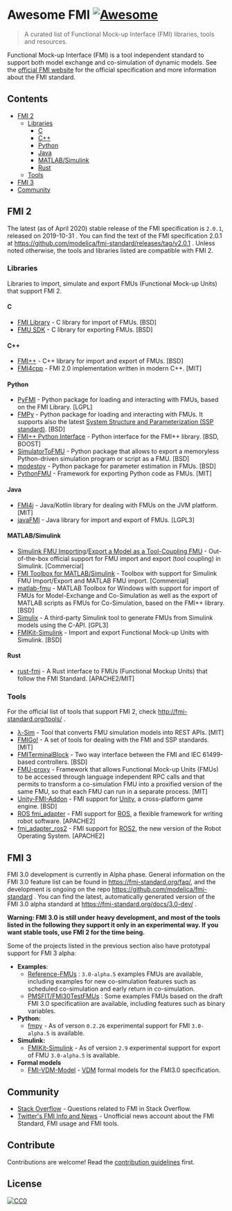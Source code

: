 # Awesome FMI [![Awesome](https://cdn.rawgit.com/sindresorhus/awesome/d7305f38d29fed78fa85652e3a63e154dd8e8829/media/badge.svg)](https://github.com/sindresorhus/awesome)

> A curated list of Functional Mock-up Interface (FMI) libraries, tools and resources.

Functional Mock-up Interface (FMI) is a tool independent standard to support both model exchange and co-simulation of dynamic models.
See the [official FMI website](http://fmi-standard.org/) for the official specification and more information about the FMI standard.

## Contents

- [FMI 2](#fmi-2)
  - [Libraries](#libraries)
    - [C](#c)
    - [C++](#c-1)
    - [Python](#python)
    - [Java](#java)
    - [MATLAB/Simulink](#matlabsimulink)
    - [Rust](#rust)
  - [Tools](#tools) 
- [FMI 3](#fmi-3) 
- [Community](#community)


## FMI 2 

The latest (as of April 2020) stable release of the FMI specification is `2.0.1`, released on 2019-10-31 .
You can find the text of the FMI specification 2.0.1 at https://github.com/modelica/fmi-standard/releases/tag/v2.0.1 . 
Unless noted  otherwise, the tools and libraries listed are compatible with FMI 2.

### Libraries

Libraries to import, simulate and export FMUs (Functional Mock-up Units) that support FMI 2. 

#### C 
- [FMI Library](http://jmodelica.org/FMILibrary) - C library for import of FMUs. [BSD] 
- [FMU SDK](https://www.qtronic.de/en/fmusdk.html) - C library for exporting FMUs. [BSD]

#### C++
- [FMI++](https://sourceforge.net/projects/fmipp/) - C++ library for import and export of FMUs. [BSD]
- [FMI4cpp](https://github.com/NTNU-IHB/FMI4cpp) - FMI 2.0 implementation written in modern C++. [MIT]

#### Python
- [PyFMI](http://www.pyfmi.org/) - Python package for loading and interacting with FMUs, based on the FMI Library. [LGPL]
- [FMPy](https://github.com/CATIA-Systems/FMPy) - Python package for loading and interacting with FMUs. It supports also the latest [System Structure and Parameterization (SSP standard)](https://www.modelica.org/projects). [BSD]
- [FMI++ Python Interface](https://pypi.python.org/pypi/fmipp) - Python interface for the FMI++ library. [BSD, BOOST]
- [SimulatorToFMU](https://github.com/LBNL-ETA/SimulatorToFMU) - Python package that allows to export a memoryless Python-driven simulation program or script as a FMU. [BSD]
- [modestpy](https://github.com/sdu-cfei/modest-py) - Python package for parameter estimation in FMUs. [BSD]
- [PythonFMU](https://github.com/NTNU-IHB/PythonFMU) - Framework for exporting Python code as FMUs. [MIT]

#### Java
- [FMI4j](https://github.com/NTNU-IHB/FMI4j) - Java/Kotlin library for dealing with FMUs on the JVM platform. [MIT]
- [javaFMI](https://bitbucket.org/siani/javafmi) - Java library for import and export of FMUs. [LGPL3]

#### MATLAB/Simulink
- [Simulink FMU Importing](https://mathworks.com/help/simulink/in-product-solutions.html)/[Export a Model as a Tool-Coupling FMU](https://mathworks.com/help/simulink/ug/_mw_54e936ec-2fa7-4418-be70-d99c8f91d2bd.html) - Out-of-the-box official support for FMU import and export (tool coupling) in Simulink. [Commercial]
- [FMI Toolbox for MATLAB/Simulink](https://www.modelon.com/products-services/modelon-deployment-suite/fmi-toolbox/) - Toolbox with support for Simulink FMU Import/Export and MATLAB FMU import. [Commercial]
- [matlab-fmu](https://sourceforge.net/projects/matlab-fmu/) - MATLAB Toolbox for Windows with support for import of FMUs for Model-Exchange and Co-Simulation as well as the export of MATLAB scripts as FMUs for Co-Simulation, based on the FMI++ library. [BSD]
- [Simulix](https://github.com/Kvixen/Simulix) - A third-party Simulink tool to generate FMUs from Simulink models using the C-API. [GPL3]
- [FMIKit-Simulink](https://github.com/CATIA-Systems/FMIKit-Simulink) - Import and export Functional Mock-up Units with Simulink. [BSD]

#### Rust
- [rust-fmi](https://crates.io/crates/fmi) - A Rust interface to FMUs (Functional Mockup Units) that follow the FMI Standard. [APACHE2/MIT]

### Tools 
For the official list of tools that support FMI 2, check http://fmi-standard.org/tools/ . 

- [λ-Sim](https://github.com/mbonvini/LambdaSim) - Tool that converts FMU simulation models into REST APIs. [MIT]
- [FMIGo!](http://www.fmigo.net/) - A set of tools for dealing with the FMI and SSP standards. [MIT]
- [FMITerminalBlock](https://github.com/AIT-IES/FMITerminalBlock) -  Two way interface between the FMI and IEC 61499-based controllers. [BSD]
- [FMU-proxy](https://github.com/NTNU-IHB/FMU-proxy/) - Framework that allows Functional Mock-up Units (FMUs) to be accessed through language independent RPC calls and that permits to transform a co-simulation FMU into a proxified version of the same FMU, so that each FMU can run in a separate process. [MIT]
- [Unity-FMI-Addon](https://github.com/CATIA-Systems/Unity-FMI-Addon) - FMI support for [Unity](https://unity3d.com/), a cross-platform game engine. [BSD]
- [ROS fmi_adapter](https://github.com/boschresearch/fmi_adapter) - FMI support for [ROS](http://www.ros.org/), a flexible framework for writing robot software. [APACHE2]
- [fmi_adapter_ros2](https://github.com/boschresearch/fmi_adapter_ros2) - FMI support for [ROS2](https://index.ros.org/doc/ros2/), the new version of the Robot Operating System. [APACHE2]

## FMI 3

FMI 3.0  development is currently in Alpha phase. General information on the FMI 3.0 feature list can be found in https://fmi-standard.org/faq/, and the development is ongoing on the repo https://github.com/modelica/fmi-standard . You can find the latest, automatically generated version of the FMI 3.0 alpha standard at https://fmi-standard.org/docs/3.0-dev/ .

**Warning: FMI 3.0 is still under heavy development, and most of the tools listed in the following they support it only in an experimental way. If you want stable tools, use FMI 2 for the time being.**

Some of the projects listed in the previous section also have prototypal support for FMI 3 alpha: 

- **Examples**: 
  - [Reference-FMUs](https://github.com/modelica/Reference-FMUs) : `3.0-alpha.5` examples FMUs are available, including examples for new co-simulation features such as scheduled co-simulation and early return in co-simulation.
  - [PMSFIT/FMI30TestFMUs](https://github.com/PMSFIT/FMI30TestFMUs) : Some examples FMUs based on the draft FMI 3.0 specificatiion are available, including features such as binary variables.
- **Python:** 
  - [fmpy](https://github.com/CATIA-Systems/FMPy) - As of verson `0.2.26` experimental support for FMI `3.0-alpha.5` is available.
- **Simulink:** 
  - [FMIKit-Simulink](https://github.com/CATIA-Systems/FMIKit-Simulink) - As of version `2.9` experimental support for export of FMU `3.0-alpha.5` is available.
- **Formal models**
  - [FMI-VDM-Model](https://github.com/INTO-CPS-Association/FMI-VDM-Model) - [VDM](https://en.wikipedia.org/wiki/Vienna_Development_Method) formal models for the FMI3.0 specification.

## Community

- [Stack Overflow](https://stackoverflow.com/tags/fmi) - Questions related to FMI in Stack Overflow. 
- [Twitter's FMI Info and News](https://twitter.com/fmi_info) - Unofficial news account about the FMI Standard, FMI usage and FMI tools.


## Contribute

Contributions are welcome! Read the [contribution guidelines](CONTRIBUTING.md) first.


## License

[![CC0](http://mirrors.creativecommons.org/presskit/buttons/88x31/svg/cc-zero.svg)](http://creativecommons.org/publicdomain/zero/1.0)
